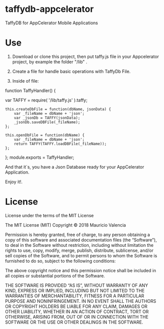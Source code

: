 # taffydb-appcelerator
TaffyDB for AppCelerator Mobile Applications

# Use

1. Download or clone this project, then put taffy.js file in your Appcelerator project, by example the folder "/lib" .

2. Create a file for handle basic operations with TaffyDb File.

3. Inside of file:

function TaffyHandler() {

  var TAFFY = require( '/lib/taffy.js' ).taffy;

	this.createDbFile = function(dbName, jsonData) {
		var _fileName = dbName + 'json';
		var _jsonDb = TAFFY(jsonData);
		_jsonDb.saveDBFile(_fileName);
	};
  
	this.openDbFile = function(dbName) {
		var _fileName = dbName + 'json';
		return TAFFY(TAFFY.loadDBFile(_fileName));
	};
  
};
module.exports = TaffyHandler; 

And that it´s, you have a Json Database ready for your AppCelerator Application.

Enjoy it!.

# License
License under the terms of the MIT License

The MIT License (MIT)
Copyright © 2018 Mauricio Valencia

Permission is hereby granted, free of charge, to any person obtaining a copy of this software and associated documentation files (the “Software”), to deal in the Software without restriction, including without limitation the rights to use, copy, modify, merge, publish, distribute, sublicense, and/or sell copies of the Software, and to permit persons to whom the Software is furnished to do so, subject to the following conditions:

The above copyright notice and this permission notice shall be included in all copies or substantial portions of the Software.

THE SOFTWARE IS PROVIDED “AS IS”, WITHOUT WARRANTY OF ANY KIND, EXPRESS OR IMPLIED, INCLUDING BUT NOT LIMITED TO THE WARRANTIES OF MERCHANTABILITY, FITNESS FOR A PARTICULAR PURPOSE AND NONINFRINGEMENT. IN NO EVENT SHALL THE AUTHORS OR COPYRIGHT HOLDERS BE LIABLE FOR ANY CLAIM, DAMAGES OR OTHER LIABILITY, WHETHER IN AN ACTION OF CONTRACT, TORT OR OTHERWISE, ARISING FROM, OUT OF OR IN CONNECTION WITH THE SOFTWARE OR THE USE OR OTHER DEALINGS IN THE SOFTWARE.
